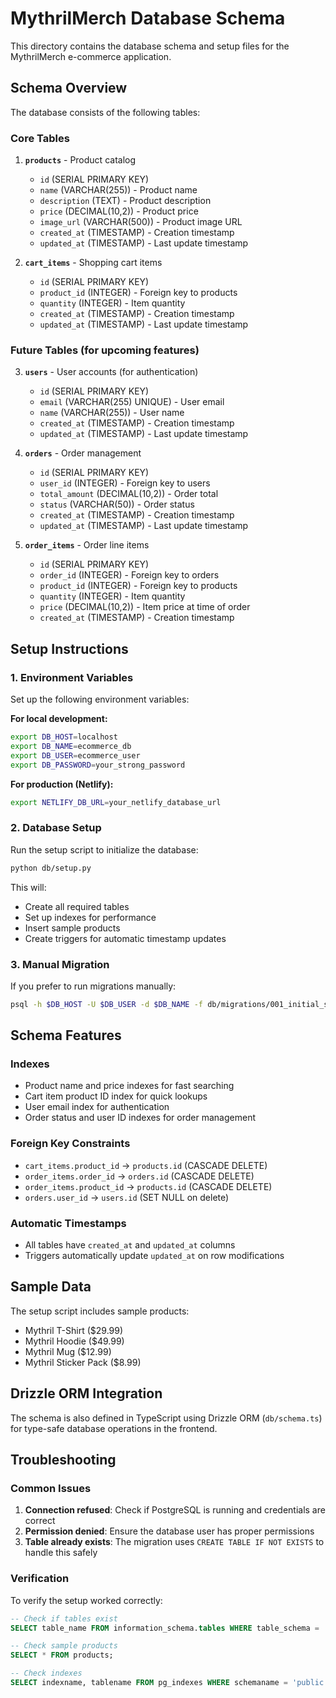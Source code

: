 # MythrilMerch Database Schema

This directory contains the database schema and setup files for the MythrilMerch e-commerce application.

## Schema Overview

The database consists of the following tables:

### Core Tables

1. **`products`** - Product catalog
   - `id` (SERIAL PRIMARY KEY)
   - `name` (VARCHAR(255)) - Product name
   - `description` (TEXT) - Product description
   - `price` (DECIMAL(10,2)) - Product price
   - `image_url` (VARCHAR(500)) - Product image URL
   - `created_at` (TIMESTAMP) - Creation timestamp
   - `updated_at` (TIMESTAMP) - Last update timestamp

2. **`cart_items`** - Shopping cart items
   - `id` (SERIAL PRIMARY KEY)
   - `product_id` (INTEGER) - Foreign key to products
   - `quantity` (INTEGER) - Item quantity
   - `created_at` (TIMESTAMP) - Creation timestamp
   - `updated_at` (TIMESTAMP) - Last update timestamp

### Future Tables (for upcoming features)

3. **`users`** - User accounts (for authentication)
   - `id` (SERIAL PRIMARY KEY)
   - `email` (VARCHAR(255) UNIQUE) - User email
   - `name` (VARCHAR(255)) - User name
   - `created_at` (TIMESTAMP) - Creation timestamp
   - `updated_at` (TIMESTAMP) - Last update timestamp

4. **`orders`** - Order management
   - `id` (SERIAL PRIMARY KEY)
   - `user_id` (INTEGER) - Foreign key to users
   - `total_amount` (DECIMAL(10,2)) - Order total
   - `status` (VARCHAR(50)) - Order status
   - `created_at` (TIMESTAMP) - Creation timestamp
   - `updated_at` (TIMESTAMP) - Last update timestamp

5. **`order_items`** - Order line items
   - `id` (SERIAL PRIMARY KEY)
   - `order_id` (INTEGER) - Foreign key to orders
   - `product_id` (INTEGER) - Foreign key to products
   - `quantity` (INTEGER) - Item quantity
   - `price` (DECIMAL(10,2)) - Item price at time of order
   - `created_at` (TIMESTAMP) - Creation timestamp

## Setup Instructions

### 1. Environment Variables

Set up the following environment variables:

**For local development:**
```bash
export DB_HOST=localhost
export DB_NAME=ecommerce_db
export DB_USER=ecommerce_user
export DB_PASSWORD=your_strong_password
```

**For production (Netlify):**
```bash
export NETLIFY_DB_URL=your_netlify_database_url
```

### 2. Database Setup

Run the setup script to initialize the database:

```bash
python db/setup.py
```

This will:
- Create all required tables
- Set up indexes for performance
- Insert sample products
- Create triggers for automatic timestamp updates

### 3. Manual Migration

If you prefer to run migrations manually:

```bash
psql -h $DB_HOST -U $DB_USER -d $DB_NAME -f db/migrations/001_initial_schema.sql
```

## Schema Features

### Indexes
- Product name and price indexes for fast searching
- Cart item product ID index for quick lookups
- User email index for authentication
- Order status and user ID indexes for order management

### Foreign Key Constraints
- `cart_items.product_id` → `products.id` (CASCADE DELETE)
- `order_items.order_id` → `orders.id` (CASCADE DELETE)
- `order_items.product_id` → `products.id` (CASCADE DELETE)
- `orders.user_id` → `users.id` (SET NULL on delete)

### Automatic Timestamps
- All tables have `created_at` and `updated_at` columns
- Triggers automatically update `updated_at` on row modifications

## Sample Data

The setup script includes sample products:
- Mythril T-Shirt ($29.99)
- Mythril Hoodie ($49.99)
- Mythril Mug ($12.99)
- Mythril Sticker Pack ($8.99)

## Drizzle ORM Integration

The schema is also defined in TypeScript using Drizzle ORM (`db/schema.ts`) for type-safe database operations in the frontend.

## Troubleshooting

### Common Issues

1. **Connection refused**: Check if PostgreSQL is running and credentials are correct
2. **Permission denied**: Ensure the database user has proper permissions
3. **Table already exists**: The migration uses `CREATE TABLE IF NOT EXISTS` to handle this safely

### Verification

To verify the setup worked correctly:

```sql
-- Check if tables exist
SELECT table_name FROM information_schema.tables WHERE table_schema = 'public';

-- Check sample products
SELECT * FROM products;

-- Check indexes
SELECT indexname, tablename FROM pg_indexes WHERE schemaname = 'public';
``` 